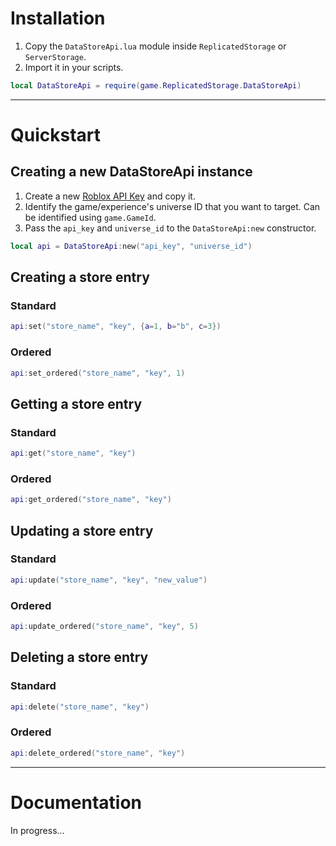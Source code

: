 # Installation
1. Copy the `DataStoreApi.lua` module inside `ReplicatedStorage` or `ServerStorage`.
2. Import it in your scripts.
```lua
local DataStoreApi = require(game.ReplicatedStorage.DataStoreApi)
```

---

# Quickstart
## Creating a new DataStoreApi instance
1. Create a new [Roblox API Key](https://create.roblox.com/dashboard/credentials) and copy it.
2. Identify the game/experience's universe ID that you want to target. Can be identified using `game.GameId`.
3. Pass the `api_key` and `universe_id` to the `DataStoreApi:new` constructor.
```lua
local api = DataStoreApi:new("api_key", "universe_id")
```
## Creating a store entry
### Standard
```lua
api:set("store_name", "key", {a=1, b="b", c=3})
```
### Ordered
```lua
api:set_ordered("store_name", "key", 1)
```
## Getting a store entry
### Standard
```lua
api:get("store_name", "key")
```
### Ordered
```lua
api:get_ordered("store_name", "key")
```
## Updating a store entry
### Standard
```lua
api:update("store_name", "key", "new_value")
```
### Ordered
```lua
api:update_ordered("store_name", "key", 5)
```
## Deleting a store entry
### Standard
```lua
api:delete("store_name", "key")
```
### Ordered
```lua
api:delete_ordered("store_name", "key")
```

---

# Documentation
In progress...
